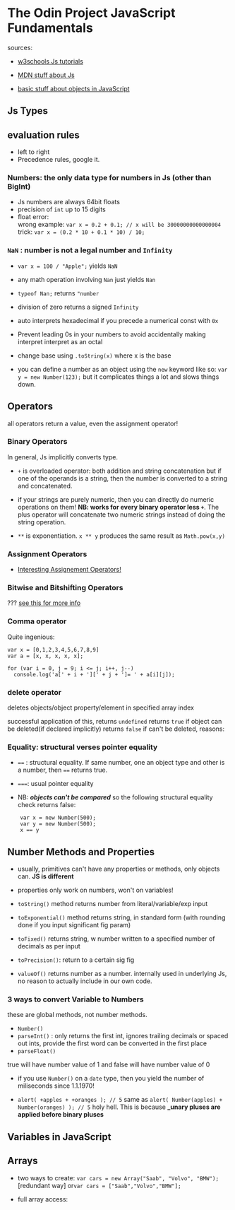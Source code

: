 # The Odin Project JavaScript Fundamentals

sources:

- [w3schools Js tutorials](https://www.w3schools.com/js/)

- [MDN stuff about Js](https://developer.mozilla.org/en-US/docs/Learn/JavaScript/)

- [basic stuff about objects in JavaScript](https://www.w3schools.com/js/js_objects.asp)

## Js Types

## evaluation rules

- left to right
- Precedence rules, google it.

### Numbers: the only data type for numbers in Js (other than BigInt)

- Js numbers are always 64bit floats
- precision of `int` up to 15 digits
- float error:  
  wrong example: `var x = 0.2 + 0.1; // x will be 30000000000000004`
  trick: `var x = (0.2 * 10 + 0.1 * 10) / 10;`

### `NaN` : number is not a legal number and `Infinity`

- `var x = 100 / "Apple";` yields `NaN`

- any math operation involving `Nan` just yields `Nan`

- `typeof Nan;` returns `"number`

- division of zero returns a signed `Infinity`

- auto interprets hexadecimal if you precede a numerical const with `0x`

- Prevent leading 0s in your numbers to avoid accidentally making interpret interpret as an octal

- change base using `.toString(x)` where x is the base

- you can define a number as an object using the `new` keyword like so:
  `var y = new Number(123);` but it complicates things a lot and slows things down.

## Operators

all operators return a value, even the assignment operator!

### Binary Operators

In general, Js implicitly converts type.

- `+` is overloaded operator: both addition and string concatenation but if one of the operands is a string, then the number is converted to a string and concatenated.

- if your strings are purely numeric, then you can directly do numeric operations on them! **NB: works for every binary operator less `+`**. The plus operator will concatenate two numeric strings instead of doing the string operation.

- `**` is exponentiation. `x ** y` produces the same result as `Math.pow(x,y)`

### Assignment Operators

- [Interesting Assignement Operators!](https://developer.mozilla.org/en-US/docs/Web/JavaScript/Guide/Expressions_and_Operators#Assignment_operators)

### Bitwise and Bitshifting Operators

???
[see this for more info](https://developer.mozilla.org/en-US/docs/Web/JavaScript/Reference/Operators/Bitwise_Operators)

### Comma operator

Quite ingenious:

```.javascript
var x = [0,1,2,3,4,5,6,7,8,9]
var a = [x, x, x, x, x];

for (var i = 0, j = 9; i <= j; i++, j--)
  console.log('a[' + i + '][' + j + ']= ' + a[i][j]);
```

### delete operator

deletes objects/object property/element in specified array index

successful application of this, returns `undefined`
returns `true` if object can be deleted(if declared implicitly)
returns `false` if can't be deleted, reasons:

### Equality: structural verses pointer equality

- `==` : structural equality. If same number, one an object type and other is a number, then `==` returns true.

- `===`: usual pointer equality

- NB: **_objects can't be compared_** so the following structural equality check returns false:

```.javascript
    var x = new Number(500);
    var y = new Number(500);
    x == y
```

## Number Methods and Properties

- usually, primitives can't have any properties or methods, only objects can. **JS is different**

- properties only work on numbers, won't on variables!

- `toString()` method returns number from literal/variable/exp input
- `toExponential()` method returns string, in standard form (with rounding done if you input significant fig param)
- `toFixed()` returns string, w number written to a specified number of decimals as per input
- `toPrecision()`: return to a certain sig fig
- `valueOf()` returns number as a number. internally used in underlying Js, no reason to actually include in our own code.

### 3 ways to convert Variable to Numbers

these are global methods, not number methods.

- `Number()`
- `parseInt()` : only returns the first int, ignores trailing decimals or spaced out ints, provide the first word can be converted in the first place
- `parseFloat()`

true will have number value of 1 and false will have number value of 0

- if you use `Number()` on a `date` type, then you yield the number of miliseconds since 1.1.1970!

- `alert( +apples + +oranges ); // 5` same as `alert( Number(apples) + Number(oranges) ); // 5` holy hell. This is because **\_unary pluses are applied before binary pluses**

## Variables in JavaScript

## Arrays

- two ways to create:
  `var cars = new Array("Saab", "Volvo", "BMW");` [redundant way]
  or`var cars = ["Saab","Volvo","BMW"];`

- full array access:
